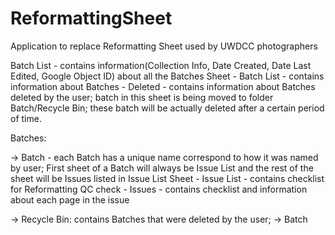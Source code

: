 # ReformattingSheet
Application to replace Reformatting Sheet used by UWDCC photographers

Batch List - contains information(Collection Info, Date Created, Date Last Edited, Google Object ID) about all the Batches
     Sheet - Batch List - contains information about Batches
           - Deleted - contains information about Batches deleted by the user; batch in this sheet is being moved to folder                          Batch/Recycle Bin; these batch will be actually deleted after a certain period of time.
        
Batches:

  -> Batch - each Batch has a unique name correspond to how it was named by user; First sheet of a Batch will always be Issue               List and the rest of the sheet will be Issues listed in Issue List
        Sheet - Issue List - contains checklist for Reformatting QC check
              - Issues - contains checklist and information about each page in the issue
              
  -> Recycle Bin: contains Batches that were deleted by the user;
        -> Batch
        
